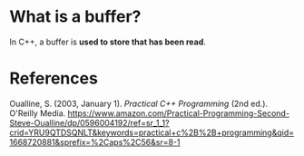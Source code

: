 # What is a buffer? 


In C++, a buffer is **used to store that has been read**. 




# References 
Oualline, S. (2003, January 1). *Practical C++ Programming* (2nd ed.). O'Reilly Media. <https://www.amazon.com/Practical-Programming-Second-Steve-Oualline/dp/0596004192/ref=sr_1_1?crid=YRU9QTDSQNLT&keywords=practical+c%2B%2B+programming&qid=1668720881&sprefix=%2Caps%2C56&sr=8-1>
